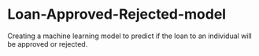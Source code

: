 # Loan-Approved-Rejected-model
Creating a machine learning model to predict if the loan to an individual will be approved or rejected. 
